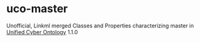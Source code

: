 # uco-master

Unofficial, Linkml merged Classes and Properties characterizing master in [Unified Cyber Ontology](https://unifiedcyberontology.org/) 1.1.0


